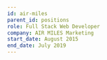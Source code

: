 ```yaml
---
id: air-miles
parent_id: positions
role: Full Stack Web Developer
company: AIR MILES Marketing
start_date: August 2015
end_date: July 2019
---
```

